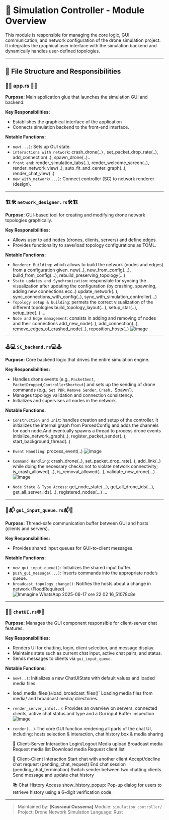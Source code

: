 # 🧠 Simulation Controller - Module Overview

This module is responsible for managing the core logic, GUI communication, and network configuration of the drone simulation project. It integrates the graphical user interface with the simulation backend and dynamically handles user-defined topologies.

---

## 📁 File Structure and Responsibilities




### 📱🎨 app.rs 🎨📱

**Purpose:** Main application glue that launches the simulation GUI and backend.

**Key Responsibilities:**

* Establishes the graphical interface of the application
* Connects simulation backend to the front-end interface.

**Notable Functions:**

* `new(...)`: Sets up GUI state.
* `interactions with network`: crash_drone(..) , set_packet_drop_rate(..), add_connection(..), spawn_drone(..)..
* `front end`: render_simulation_tabs(..), render_welcome_screen(..), render_network_view(..), auto_fit_and_center_graph(..), render_chat_view(..)
*  `new_with_network(...)`: Connect controller (SC) to network renderer (design).


---

### 🏗️🛠️  `network_designer.rs`🛠️🏗️

**Purpose:** GUI-based tool for creating and modifying drone network topologies graphically.

**Key Responsibilities:**

* Allows user to add nodes (drones, clients, servers) and define edges.
* Provides functionality to save/load topology configurations as TOML.

**Notable Functions:**

* `Renderer Building`: which allows to build the network (nodes and edges) from a configuration given.
    new(..), new_from_config(...), build_from_config(...), rebuild_preserving_topology(...)
* `State updates and Synchronization`: responsible for syncing the visualization after updating the configuration (by crashing, spawning, adding new connections ecc..)
    update_network(..), sync_connections_with_config(..), sync_with_simulation_controller(...)
* `Topology setup & building`: permets the correct visualization of the different topologies
     build_topology_layout(...), setup_star(..), setup_tree(..) ...
* `Node and Edge management`: consists in adding and removing of nodes and their connections
     add_new_node(..), add_connection(..), remove_edges_of_crashed_node(..), reposition_hosts(..)
![image](https://github.com/user-attachments/assets/f5b28981-2faf-4e7b-b2bb-9de4d4654ae9)


---
### 🕹️💻 `SC_backend.rs`💻🕹️

**Purpose:** Core backend logic that drives the entire simulation engine.

**Key Responsibilities:**

* Handles drone events  (e.g., `PacketSent`, `PacketDropped`,`ControllerShortcut`) and sets up the sending of drone commands (e.g., `Set PDR`, `Remove Sender`, `Crash, `Spawn`).
* Manages topology validation and connection consistency.
* Initializes and supervises all nodes in the network.

**Notable Functions:**

* `Construction and Init`: handles creation and setup of the controller. It initializes the internal graph from ParsedConfig and adds the channels for each node.And eventually spawns a thread to process drone events
      initialize_network_graph(..), register_packet_sender(..), start_background_thread(..)
* `Event Handling`: process_event(..)
      ![image](https://github.com/user-attachments/assets/d3927f08-4338-4d90-ac5a-1aa8c941c183)

* `Command Handling`: crash_drone(..), set_packet_drop_rate(..), add_link(..) while doing the necessary checks not to violate network connectivity; is_crash_allowed(...), is_removal_allowed(...), validate_new_drone(...)
      ![image](https://github.com/user-attachments/assets/46380d2b-c7a4-41c6-8d13-7f4c293bfdbc)

* `Node State & Type Access`: get_node_state(...), get_all_drone_ids(...), get_all_server_ids(...), registered_nodes(...) ...

---

### 📮📬 `gui_input_queue.rs`📬📮

**Purpose:** Thread-safe communication buffer between GUI and hosts (clients and servers).

**Key Responsibilities:**

* Provides shared input queues for GUI-to-client messages.

**Notable Functions:**

* `new_gui_input_queue()`: Initializes the shared input buffer.
* `push_gui_message(...)`: Inserts commands into the appropriate node’s queue.
* `broadcast_topology_change()`: Notifies the hosts about a change in network (FloodRequired) 
    ![Immagine WhatsApp 2025-06-17 ore 22 02 16_51078c8e](https://github.com/user-attachments/assets/57cab2dc-0283-4752-bf58-3fef31e10d86)

---
### 💭🌐 `chatUI.rs`🌐💭

**Purpose:** Manages the GUI component responsible for client-server chat features.

**Key Responsibilities:**

* Renders UI for chatting, login, client selection, and message display.
* Maintains state such as current chat input, active chat pairs, and status.
* Sends messages to clients via `gui_input_queue`.

**Notable Functions:**

* `new(..)`: Initializes a new ChatUIState with default values and loaded media files.
* load_media_files()` & `load_broadcast_files()` Loading media files from media/ and broadcast media/ directories.
* `render_server_info(..)`: Provides an overview on servers, connected clients, active chat status and type and a Gui input Buffer inspection
       ![image](https://github.com/user-attachments/assets/cf5a2d52-091a-41a0-84c4-cf355bb905da)

* `render(..)`:The core GUI function rendering all parts of the chat UI, including: hosts selection & interaction, chat history box & media sharing

  📡 Client–Server Interaction
Login/Logout
Media upload
Broadcast media
Request media list
Download media
Request client list

   👥 Client–Client Interaction
Start chat with another client
Accept/decline chat request (pending_chat_request)
End chat session (pending_chat_termination)
Switch sender between two chatting clients
Send message and update chat history

  📚 Chat History Access
    show_history_popup:
    Pop-up dialog for users to retrieve history using a 6-digit verification code.
---



> Maintained by: **\[Kasraoui Oussema]**
> Module: `simulation_controller/`
> Project: Drone Network Simulation
> Language: Rust
